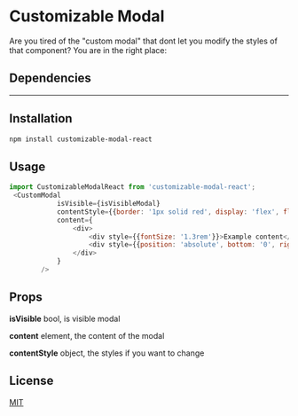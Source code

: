 # Customizable Modal 

Are you tired of the "custom modal" that dont let you modify the styles of that component? You are in the right place:

## Dependencies

-----------------------

## Installation



```bash
npm install customizable-modal-react

```

## Usage

```javascript
import CustomizableModalReact from 'customizable-modal-react';
 <CustomModal
            isVisible={isVisibleModal}
            contentStyle={{border: '1px solid red', display: 'flex', flexDirection: 'column'}}
            content={
                <div>
                    <div style={{fontSize: '1.3rem'}}>Example content</div>
                    <div style={{position: 'absolute', bottom: '0', right: '0'}}><button>button 1</button> <button onClick={()=>{setIsVisibleModal(false)}}>button 2</button></div>
                </div>
            }
        />
```

## Props 


**isVisible** bool, is visible modal


**content** element, the content of the modal


**contentStyle** object, the styles if you want to change




## License
[MIT](https://choosealicense.com/licenses/mit/)